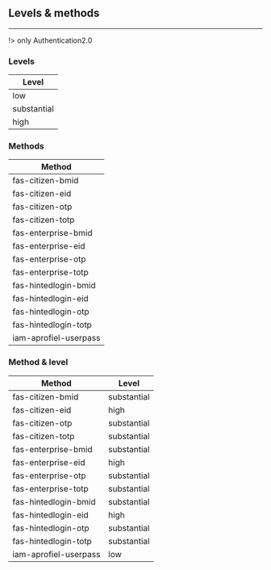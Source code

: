 ## Levels & methods
---

!> only Authentication2.0

### Levels

| Level         |
| ------------- |
| low           |
| substantial   |
| high          |

### Methods

| Method                  |
| ----------------------- |
| fas-citizen-bmid        |
| fas-citizen-eid         |
| fas-citizen-otp         |
| fas-citizen-totp        |
| fas-enterprise-bmid     |
| fas-enterprise-eid      |
| fas-enterprise-otp      |
| fas-enterprise-totp     |
| fas-hintedlogin-bmid    |
| fas-hintedlogin-eid     |
| fas-hintedlogin-otp     |
| fas-hintedlogin-totp    |
| iam-aprofiel-userpass   |

### Method & level
| Method                  | Level       |
| ----------------------- | ----------- |
| fas-citizen-bmid        | substantial |
| fas-citizen-eid         | high        |
| fas-citizen-otp         | substantial |
| fas-citizen-totp        | substantial |
| fas-enterprise-bmid     | substantial |
| fas-enterprise-eid      | high        |
| fas-enterprise-otp      | substantial |
| fas-enterprise-totp     | substantial |
| fas-hintedlogin-bmid    | substantial |
| fas-hintedlogin-eid     | high        |
| fas-hintedlogin-otp     | substantial |
| fas-hintedlogin-totp    | substantial |
| iam-aprofiel-userpass   | low         |
